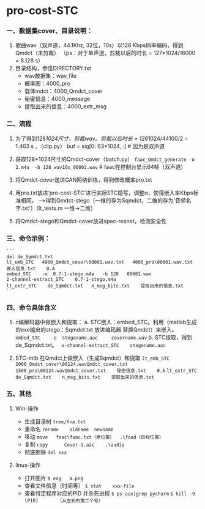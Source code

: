 # pro-cost-STC



### 一、数据集cover、目录说明：
1. 歌曲wav（双声道，44.1Khz, 32位，10s）以128 Kbps码率编码，得到Qmdct（未剪裁）
	（ps：对于单声道，剪裁以后的时长 = 127*1024/16000 = 8.128 s）
2. 目录结构，参见DIRECTORY.txt
	- wav数据集：wav_file
	- 概率图：4000_pro
	- 载体mdct：4000_Qmdct_cover
	- 秘密信息：4000_message
	- 提取出来的信息：4000_extr_msg

### 二、流程
1. 为了得到128*1024尺寸，剪裁wav。剪裁以后时长 = 126*1024/44100/2 = 1.463 s 。（clip.py）
	buf = sig[0: 63*1024, :]    #  因为是双声道

2. 获取128*1024尺寸的Qmdct-cover（batch.py）
	`faac_Qmdct_generate -o  2.m4a  -b 128 wav10s_00002.wav`	# faac在控制台显示64帧（双声道）

3. 将Qmdct-cover送进GAN网络训练，得到修改概率pro.txt

4. 用pro.txt放进‘pro-cost-STC’进行实际STC隐写，调整α，使得嵌入率Kbps标准相同。
	-->得到Qmdct-stego（一维的存为Sqmdct，二维的存为'音频名字.txt'）（lt_tests.m 一维->二维）

5. 将Qmdct-stego和Qmdct-cover放进spec-resnet，检测安全性


### 三、命令示例：
	```
	del de_Sqmdct.txt
	lt_emb_STC   4000_Qmdct_cover\00001.wav.txt   4000_pro\00001.wav.txt    嵌入信息.txt    0.4
	embed_STC    -o  0.7-1-stego.m4a   -b 128   00001.wav
	2-channel-extract_STC    0.7-1-stego.m4a
	lt_extr_STC    de_Sqmdct.txt   n_msg_bits.txt    提取出来的信息.txt
	```

### 四、命令具体含义
1. c编解码器中做嵌入和提取：
	a. STC嵌入：embed_STC。利用（matlab生成的exe输出的stego：Sqmdct.txt 放进编码器 替换Qmdct）来嵌入。
	`embed_STC    -o  stegoname.aac     covername.wav`
	b. STC提取，得到de_Sqmdct.txt。
	` x-channel-extract_STC    stegoname.aac`

2. STC-mtb 在Qmdct上做嵌入（生成Sqmdct）和提取
	`lt_emb_STC    2000_Qmdct_cover\00124.wavQmdct_cover.txt    1500_pro\00124.wavQmdct_cover.txt    秘密信息.txt    0.5`
	`lt_extr_STC     de_Sqmdct.txt    n_msg_bits.txt    提取出来的信息.txt`


### 五、其他
1. Win-操作
	- 生成目录树
	`tree/f>a.txt`
	- 重命名
	`rename    oldname  newname`
	- 移动
	`move	faac\faac.txt（原位置）	.\faad（目标位置）`
	- 复制
	`copy      Cover-1.aac    .\audio`
	- 彻底删除
	`del xxx`

2. linux-操作
	- 打开图片
	`$ eog   a.png  `
	- 查看文件信息（时间等）
	`$ stat    xxx-file`
	- 查看特定程序对应的PID 并杀死进程
	`$ ps aux|grep pycharm`
	`$ kill -9 [PID]       （从左到右第二个号）`
	

